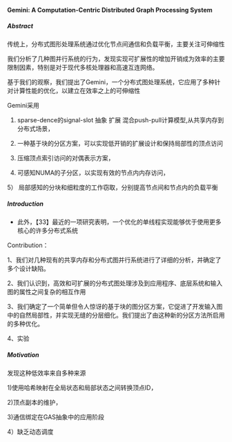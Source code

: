 **Gemini: A Computation-Centric Distributed** **Graph Processing System**

##### Abstract

传统上，分布式图形处理系统通过优化节点间通信和负载平衡，主要关注可伸缩性

我们分析了几种图并行系统的行为，发现实现可扩展性的增加开销成为效率的主要限制因素，特别是对于现代多核处理器和高速互连网络。

基于我们的观察，我们提出了Gemini，一个分布式图处理系统，它应用了多种针对计算性能的优化，以建立在效率之上的可伸缩性

Gemini采用

1)	sparse-dence的signal-slot 抽象 扩展 混合push-pull计算模型,从共享内存到分布式场景，

2)	一种基于块的分区方案，可以实现低开销的扩展设计和保持局部性的顶点访问

3)	压缩顶点索引访问的对偶表示方案，

4)	可感知NUMA的子分区，以实现有效的节点内内存访问，

5） 局部感知的分块和细粒度的工作窃取，分别提高节点间和节点内的负载平衡

##### Introduction

- 此外，【33】最近的一项研究表明，一个优化的单线程实现能够优于使用更多核心的许多分布式系统

Contribution：

1、我们对几种现有的共享内存和分布式图并行系统进行了详细的分析，并确定了多个设计缺陷。

2、我们认识到，高效和可扩展的分布式图处理涉及到应用程序、底层系统和输入图的属性之间复杂的相互作用

3、我们确定了一个简单但令人惊讶的基于块的图分区方案，它促进了开发输入图中的自然局部性，并实现无缝的分层细化。我们提出了由这种新的分区方法所启用的多种优化。

4、实验

##### Motivation

发现这种低效率来自多种来源

1)使用哈希映射在全局状态和局部状态之间转换顶点ID，

2)顶点副本的维护，

3)通信绑定在GAS抽象中的应用阶段

4）缺乏动态调度

